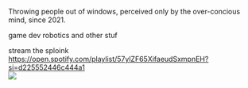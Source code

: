 Throwing people out of windows, perceived only by the over-concious mind, since 2021.

game dev robotics and other stuf

stream the sploink https://open.spotify.com/playlist/57ylZF65XifaeudSxmpnEH?si=d225552446c444a1
<br>
<img src="http://estruyf-github.azurewebsites.net/api/VisitorHit?user=superliminal-defenestration&repo=madushadhanushka&countColorcountColor&countColor=%237B1E7B"/>
